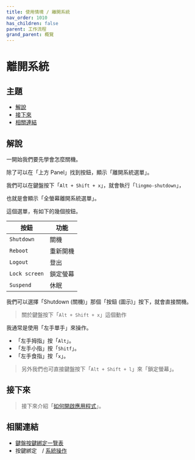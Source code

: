```yaml
---
title: 使用情境 / 離開系統
nav_order: 1010
has_children: false
parent: 工作流程
grand_parent: 概覽
---
```



# 離開系統




## 主題

* [解說](#解說)
* [接下來](#接下來)
* [相關連結](#相關連結)




## 解說

一開始我們要先學會怎麼關機。

除了可以在「上方 Panel」找到按鈕，顯示「離開系統選單」。

我們可以在鍵盤按下「`Alt + Shift + x`」，就會執行「`lingmo-shutdown`」，

也就是會顯示「全螢幕離開系統選單」。

這個選單，有如下的幾個按鈕。

| 按鈕            | 功能 |
| -------------- | ---- |
| `Shutdown`     | 關機 |
| `Reboot`       | 重新開機  |
| `Logout`       | 登出    |
| `Lock screen`  | 鎖定螢幕 |
| `Suspend`      | 休眠    |

我們可以選擇「Shutdown (關機)」那個「按鈕 (圖示)」按下，就會直接關機。


> 關於鍵盤按下「`Alt + Shift + x`」這個動作

我通常是使用「左手單手」來操作。

* 「左手拇指」按「`Alt`」。
* 「左手小指」按「`Shitf`」。
* 「左手食指」按「`x`」。


> 另外我們也可直接鍵盤按下「`Alt + Shift + l`」來「鎖定螢幕」。



## 接下來

> 接下來介紹「[如何開啟應用程式](https://samwhelp.github.io/note-about-lingmo/read/guide/workflow/launch-application.html)」。




## 相關連結

* [鍵盤按鍵綁定一覽表](https://samwhelp.github.io/note-about-lingmo/read/cheatsheet/keybind.html#系統操作)
* 按鍵綁定　/ [系統操作](https://samwhelp.github.io/note-about-lingmo/read/config/keybind/system-control)
